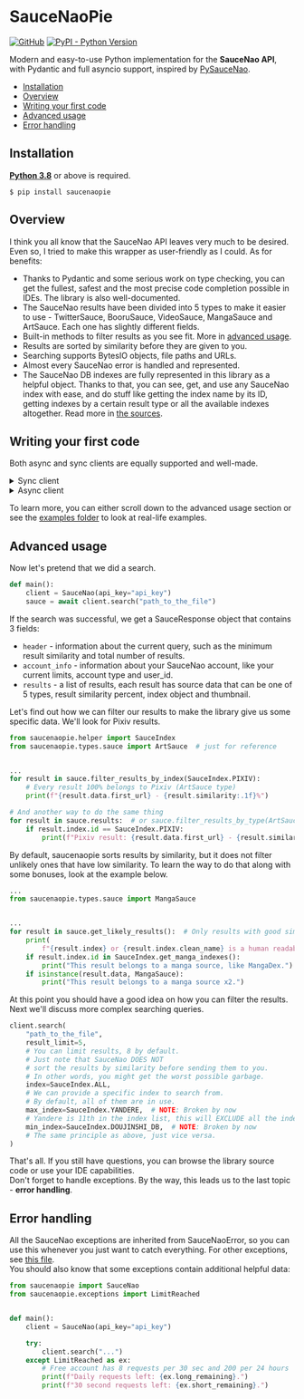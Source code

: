 # SauceNaoPie

[![GitHub](https://img.shields.io/github/license/WhiteMemory99/saucenaopie)](https://github.com/WhiteMemory99/saucenaopie/blob/main/LICENSE)
[![PyPI - Python Version](https://img.shields.io/pypi/pyversions/saucenaopie)](https://pypi.org/project/saucenaopie/)

Modern and easy-to-use Python implementation for the **SauceNao API**, with Pydantic and full
asyncio support, inspired by [PySauceNao](https://github.com/FujiMakoto/pysaucenao).

* [Installation](#installation)
* [Overview](#overview)
* [Writing your first code](#writing-your-first-code)
* [Advanced usage](#advanced-usage)
* [Error handling](#error-handling)

## Installation

**[Python 3.8](https://www.python.org)** or above is required.

```
$ pip install saucenaopie
```

## Overview

I think you all know that the SauceNao API leaves very much to be desired.  
Even so, I tried to make this wrapper as user-friendly as I could. As for benefits:

* Thanks to Pydantic and some serious work on type checking, you can get the fullest, safest and
  the most precise code completion possible in IDEs. The library is also well-documented.
* The SauceNao results have been divided into 5 types to make it easier to use - TwitterSauce,
  BooruSauce, VideoSauce, MangaSauce and ArtSauce. Each one has slightly different fields.
* Built-in methods to filter results as you see fit. More in [advanced usage](#advanced-usage).
* Results are sorted by similarity before they are given to you.
* Searching supports BytesIO objects, file paths and URLs.
* Almost every SauceNao error is handled and represented.
* The SauceNao DB indexes are fully represented in this library as a helpful object. Thanks to
  that, you can see, get, and use any SauceNao index with ease, and do stuff like getting the index
  name by its ID, getting indexes by a certain result type or all the available indexes altogether.
  Read more
  in [the sources](https://github.com/WhiteMemory99/saucenaopie/tree/main/saucenaopie/helper.py).

## Writing your first code

Both async and sync clients are equally supported and well-made.

<details>
  <summary>Sync client</summary>

```python
from saucenaopie import SauceNao


def main():
    client = SauceNao(api_key="api_key")
    sauce = client.search(  # Also, you can pass BytesIO or a file path
        "http://img10.joyreactor.cc/pics/post/full/iren-lovel-Anime-Art-artist-AO-6216329.jpeg",
        from_url=True
    )
    for result in sauce.results:
        print(result.data.first_url)  # Quickly get the first url from the result, can be None
        print(f"{result.index.name} - {result.similarity:.1f}%")


if __name__ == "__main__":
    main()
```

</details>
<details>
  <summary>Async client</summary>

```python
import asyncio
from saucenaopie import AsyncSauceNao


async def main():
    client = AsyncSauceNao(api_key="api_key")
    sauce = await client.search(  # Also, you can pass BytesIO or a file path
        "http://img10.joyreactor.cc/pics/post/full/iren-lovel-Anime-Art-artist-AO-6216329.jpeg",
        from_url=True
    )
    for result in sauce.results:
        print(result.data.first_url)  # Quickly get the first url from the result, can be None
        print(f"{result.index.name} - {result.similarity:.1f}%")


if __name__ == "__main__":
    asyncio.run(main())
```

</details>

To learn more, you can either scroll down to the advanced usage section or see
the [examples folder](https://github.com/WhiteMemory99/saucenaopie/tree/main/examples) to look at
real-life examples.

## Advanced usage

Now let's pretend that we did a search.

```python
def main():
    client = SauceNao(api_key="api_key")
    sauce = await client.search("path_to_the_file")
```

If the search was successful, we get a SauceResponse object that contains 3 fields:

* `header` - information about the current query, such as the minimum result similarity and total
  number of results.
* `account_info` - information about your SauceNao account, like your current limits, account type
  and user_id.
* `results` - a list of results, each result has source data that can be one of 5 types, result
  similarity percent, index object and thumbnail.

Let's find out how we can filter our results to make the library give us some specific data. We'll
look for Pixiv results.

```python
from saucenaopie.helper import SauceIndex
from saucenaopie.types.sauce import ArtSauce  # just for reference


...
for result in sauce.filter_results_by_index(SauceIndex.PIXIV):
    # Every result 100% belongs to Pixiv (ArtSauce type)
    print(f"{result.data.first_url} - {result.similarity:.1f}%")

# And another way to do the same thing
for result in sauce.results:  # or sauce.filter_results_by_type(ArtSauce)
    if result.index.id == SauceIndex.PIXIV:
        print(f"Pixiv result: {result.data.first_url} - {result.similarity:.1f}%")
```

By default, saucenaopie sorts results by similarity, but it does not filter unlikely ones that have
low similarity. To learn the way to do that along with some bonuses, look at the example below.

```python
...
from saucenaopie.types.sauce import MangaSauce


...
for result in sauce.get_likely_results():  # Only results with good similarity
    print(
        f"{result.index} or {result.index.clean_name} is a human readable index title, like Pixiv.")
    if result.index.id in SauceIndex.get_manga_indexes():
        print("This result belongs to a manga source, like MangaDex.")
    if isinstance(result.data, MangaSauce):
        print("This result belongs to a manga source x2.")
```

At this point you should have a good idea on how you can filter the results.  
Next we'll discuss more complex searching queries.

```python
client.search(
    "path_to_the_file",
    result_limit=5,
    # You can limit results, 8 by default.
    # Just note that SauceNao DOES NOT 
    # sort the results by similarity before sending them to you.
    # In other words, you might get the worst possible garbage.
    index=SauceIndex.ALL,
    # We can provide a specific index to search from.
    # By default, all of them are in use.
    max_index=SauceIndex.YANDERE,  # NOTE: Broken by now
    # Yandere is 11th in the index list, this will EXCLUDE all the indexes that are higher.
    min_index=SauceIndex.DOUJINSHI_DB,  # NOTE: Broken by now
    # The same principle as above, just vice versa.
)
```

That's all. If you still have questions, you can browse the library source code or use your IDE
capabilities.  
Don't forget to handle exceptions. By the way, this leads us to the last topic - **error handling**.

## Error handling

All the SauceNao exceptions are inherited from SauceNaoError, so you can use this whenever you just
want to catch everything. For other exceptions,
see [this file](https://github.com/WhiteMemory99/saucenaopie/tree/main/saucenaopie/exceptions.py).  
You should also know that some exceptions contain additional helpful data:

```python
from saucenaopie import SauceNao
from saucenaopie.exceptions import LimitReached


def main():
    client = SauceNao(api_key="api_key")

    try:
        client.search("...")
    except LimitReached as ex:
        # Free account has 8 requests per 30 sec and 200 per 24 hours
        print(f"Daily requests left: {ex.long_remaining}.")
        print(f"30 second requests left: {ex.short_remaining}.")
```